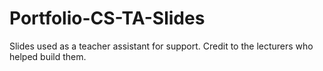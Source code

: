 # Portfolio-CS-TA-Slides
Slides used as a teacher assistant for support. Credit to the lecturers who helped build them.
